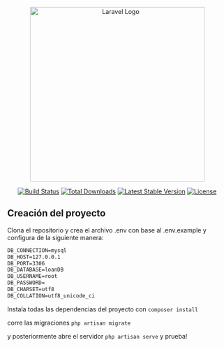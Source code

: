 <p align="center"><a href="https://laravel.com" target="_blank"><img src="https://raw.githubusercontent.com/laravel/art/master/logo-lockup/5%20SVG/2%20CMYK/1%20Full%20Color/laravel-logolockup-cmyk-red.svg" width="400" alt="Laravel Logo"></a></p>

<p align="center">
<a href="https://github.com/laravel/framework/actions"><img src="https://github.com/laravel/framework/workflows/tests/badge.svg" alt="Build Status"></a>
<a href="https://packagist.org/packages/laravel/framework"><img src="https://img.shields.io/packagist/dt/laravel/framework" alt="Total Downloads"></a>
<a href="https://packagist.org/packages/laravel/framework"><img src="https://img.shields.io/packagist/v/laravel/framework" alt="Latest Stable Version"></a>
<a href="https://packagist.org/packages/laravel/framework"><img src="https://img.shields.io/packagist/l/laravel/framework" alt="License"></a>
</p>

## Creación del proyecto

Clona el repositorio y crea el archivo .env con base al .env.example y configura de la siguiente manera:

```md
DB_CONNECTION=mysql
DB_HOST=127.0.0.1
DB_PORT=3306
DB_DATABASE=loanDB
DB_USERNAME=root
DB_PASSWORD=
DB_CHARSET=utf8
DB_COLLATION=utf8_unicode_ci
```

Instala todas las dependencias del proyecto con `composer install`

corre las migraciones `php artisan migrate`

y posteriormente abre el servidor `php artisan serve` y prueba!
